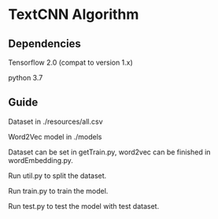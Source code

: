 # TextCNN Algorithm

## Dependencies
Tensorflow 2.0 (compat to version 1.x)

python 3.7

## Guide
Dataset in ./resources/all.csv

Word2Vec model in ./models

Dataset can be set in getTrain.py, word2vec can be finished in wordEmbedding.py. 

Run util.py to split the dataset. 

Run train.py to train the model.

Run test.py to test the model with test dataset.

